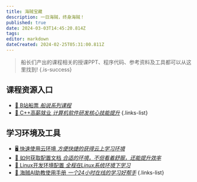 ```yaml
---
title: 海贼宝藏
description: 一日海贼，终身海贼！
published: true
date: 2024-03-03T14:45:20.814Z
tags: 
editor: markdown
dateCreated: 2024-02-25T05:31:00.811Z
---
```


> 船长们产出的课程相关的授课PPT、程序代码、参考资料及工具都可以从这里找到!
{.is-success}

## 课程资源入口

- [📡 B站船票 *船说系列课程*](/courses_resource/bili_courses.md)
- [🧙 C++高薪就业 *计算机软件研发核心技能提升*](/courses_resource/cpp_high_salary/home.md)
{.links-list}

## 学习环境及工具
- [🖥 快速使用云环境 *方便快捷的获得云上学习环境*](/courses_resource/cloud_usage/快速使用云环境.md)
- [🚅 如何获取配置文档 *合适的环境，不但看着舒服，还能提升效率*](/courses_resource/cloud_usage/如何获取配置文档.md)
- [🦭 Linux开发环境配置 *全程在Linux系统环境下学习*](/courses_resource/cloud_usage/Linux开发环境配置.md)
- [🤖 海贼AI助教使用手册 *一个24小时在线的学习好帮手*](/courses_resource/dingding_ai_assistant)
{.links-list}


